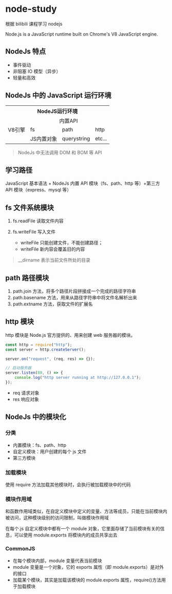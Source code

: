 # node-study

根据 bilibili 课程学习 nodejs

Node.js is a JavaScript runtime built on Chrome's V8 JavaScript engine.

## NodeJs 特点

-   事件驱动
-   非阻塞 IO 模型（异步）
-   轻量和高效

## NodeJs 中的 JavaScript 运行环境

<table>
    <tr>
        <th colspan="4">NodeJS运行环境</th>
    </tr>
    <tr>
        <td rowspan="3">V8引擎</td>
        <td colspan="3" style="text-align: center;">内置API</td>
    </tr>
    <tr>
        <td >fs</td>
        <td >path</td>
        <td >http</td>
    </tr>
    <tr>
        <td >JS内置对象</td>
        <td >querystring</td>
        <td >etc...</td>
    </tr>
</table>

> NodeJs 中无法调用 DOM 和 BOM 等 API

## 学习路径

JavaScript 基本语法 + NodeJs 内置 API 模块（fs、path、http 等）+第三方 API 模块（express、mysql 等）

## fs 文件系统模块

1. fs.readFile 读取文件内容
2. fs.writeFile 写入文件

    - writeFile 只能创建文件，不能创建路径；
    - writeFile 新内容会覆盖旧的内容

> \_\_dirname 表示当前文件所处的目录

## path 路径模块

1. path.join 方法，将多个路径片段拼接成一个完成的路径字符串
2. path.basename 方法，用来从路径字符串中将文件名解析出来
3. path.extname 方法，获取文件的扩展名

## http 模块

http 模块是 Node.js 官方提供的、用来创建 web 服务器的模块。

```javascript
const http = require("http");
const server = http.createServer();

server.on("request", (req, res) => {});

// 启动服务器
server.listen(80, () => {
    console.log("http server running at http://127.0.0.1");
});
```

-   req 请求对象
-   res 响应对象

## NodeJs 中的模块化

### 分类

-   内置模块：fs、path、http
-   自定义模块：用户创建的每个 js 文件
-   第三方模块

### 加载模块

使用 require 方法加载其他模块时，会执行被加载模块中的代码

### 模块作用域

和函数作用域类似，在自定义模块中定义的变量、方法等成员，只能在当前模块内被访问，这种模块级别的访问限制，叫做模块作用域

在每个.js 自定义模块中都有一个 module 对象，它里面存储了当前模块有关的信息，可以使用 module.exports 将模块内的成员共享出去

### CommonJS

-   在每个模块内部，module 变量代表当前模块
-   module 变量是一个对象，它的 exports 属性（即 module.exports）是对外的接口
-   加载某个模块，其实是加载该模块的 module.exports 属性，require()方法用于加载模块
